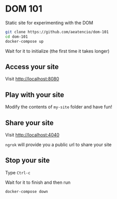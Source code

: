 # DOM 101

Static site for experimenting with the DOM

```bash
git clone https://github.com/aeatencio/dom-101
cd dom-101
docker-compose up
```

Wait for it to initialize (the first time it takes longer)

## Access your site

Visit <http://localhost:8080>

## Play with your site

Modify the contents of `my-site` folder and have fun!


## Share your site

Visit <http://localhost:4040>

`ngrok` will provide you a public url to share your site

## Stop your site

Type `Ctrl-c`

Wait for it to finish and then run

```bash
docker-compose down
```
